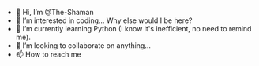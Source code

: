 - 👋 Hi, I’m @The-Shaman
- 👀 I’m interested in coding... Why else would I be here?
- 🌱 I’m currently learning Python (I know it's inefficient, no need to remind me).
- 💞️ I’m looking to collaborate on anything...
- 📫 How to reach me
